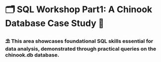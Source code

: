 
# 🗂 SQL Workshop Part1: A Chinook Database Case Study 🌻
### ⛱ This area showcases foundational SQL skills essential for data analysis, demonstrated through practical queries on the chinook.db database. 
